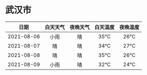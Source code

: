 # 武汉市
|日期|白天天气|夜晚天气|白天温度|夜晚温度|
|:--:|:--:|:--:|:--:|:--:|
|2021-08-06|小雨|晴|35℃|26℃|
|2021-08-07|晴|晴|34℃|27℃|
|2021-08-08|晴|晴|35℃|26℃|
|2021-08-09|小雨|晴|32℃|24℃|

